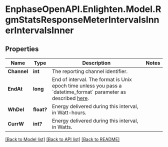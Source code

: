 # EnphaseOpenAPI.Enlighten.Model.RgmStatsResponseMeterIntervalsInnerIntervalsInner

## Properties

Name | Type | Description | Notes
------------ | ------------- | ------------- | -------------
**Channel** | **int** | The reporting channel identifier. | 
**EndAt** | **long** | End of interval. The format is Unix epoch time unless you pass a &#x60;datetime_format&#x60; parameter as described [here](https://developer.enphase.com/docs#Datetimes). | 
**WhDel** | **float?** | Energy delivered during this interval, in Watt-hours. | 
**CurrW** | **int?** | Energy delivered during this interval, in Watts. | 

[[Back to Model list]](../README.md#documentation-for-models) [[Back to API list]](../README.md#documentation-for-api-endpoints) [[Back to README]](../README.md)


